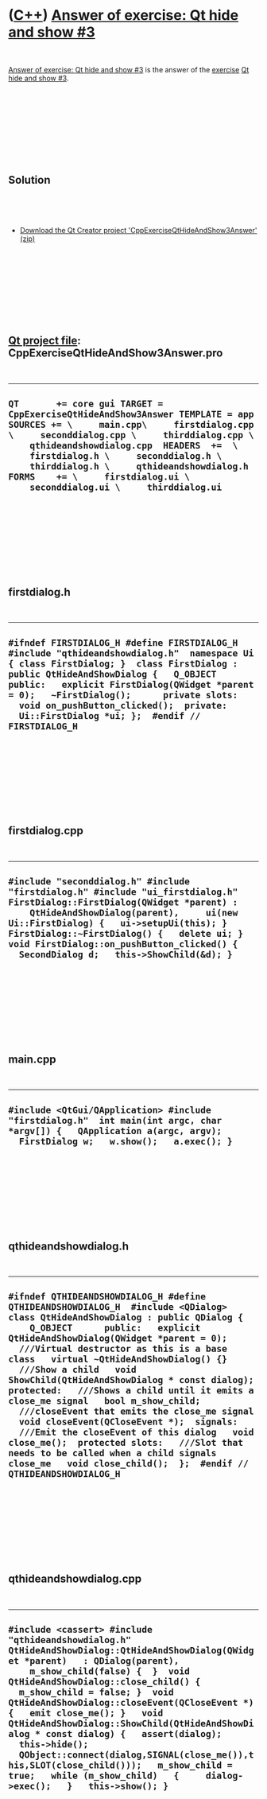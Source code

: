 



 

 

 

 

 

([C++](Cpp.md)) [Answer of exercise: Qt hide and show \#3](CppExerciseQtHideAndShow3Answer.md)
================================================================================================

 

[Answer of exercise: Qt hide and show
\#3](CppExerciseQtHideAndShow3Answer.md) is the answer of the
[exercise](CppExercise.md) [Qt hide and show
\#3](CppExerciseQtHideAndShow3.md).

 

 

 

 

 

Solution
--------

 

 

-   [Download the Qt Creator project
    'CppExerciseQtHideAndShow3Answer' (zip)](CppExerciseQtHideAndShow3Answer.zip)

 

 

 

 

 

[Qt project file](CppQtProjectFile.md): CppExerciseQtHideAndShow3Answer.pro
----------------------------------------------------------------------------

 

  ------------------------------------------------------------------------------------------------------------------------------------------------------------------------------------------------------------------------------------------------------------------------------------------------------------------------------------------------------------------------------------------------
  ` QT       += core gui TARGET = CppExerciseQtHideAndShow3Answer TEMPLATE = app SOURCES += \     main.cpp\     firstdialog.cpp \     seconddialog.cpp \     thirddialog.cpp \     qthideandshowdialog.cpp  HEADERS  +=  \     firstdialog.h \     seconddialog.h \     thirddialog.h \     qthideandshowdialog.h  FORMS    += \     firstdialog.ui \     seconddialog.ui \     thirddialog.ui `
  ------------------------------------------------------------------------------------------------------------------------------------------------------------------------------------------------------------------------------------------------------------------------------------------------------------------------------------------------------------------------------------------------

 

 

 

 

 

firstdialog.h
-------------

 

  ----------------------------------------------------------------------------------------------------------------------------------------------------------------------------------------------------------------------------------------------------------------------------------------------------------------------------------------------------------------------------------
  ` #ifndef FIRSTDIALOG_H #define FIRSTDIALOG_H  #include "qthideandshowdialog.h"  namespace Ui { class FirstDialog; }  class FirstDialog : public QtHideAndShowDialog {   Q_OBJECT      public:   explicit FirstDialog(QWidget *parent = 0);   ~FirstDialog();      private slots:   void on_pushButton_clicked();  private:   Ui::FirstDialog *ui; };  #endif // FIRSTDIALOG_H `
  ----------------------------------------------------------------------------------------------------------------------------------------------------------------------------------------------------------------------------------------------------------------------------------------------------------------------------------------------------------------------------------

 

 

 

 

 

firstdialog.cpp
---------------

 

  -------------------------------------------------------------------------------------------------------------------------------------------------------------------------------------------------------------------------------------------------------------------------------------------------------------------------------------------------------------
  ` #include "seconddialog.h" #include "firstdialog.h" #include "ui_firstdialog.h"  FirstDialog::FirstDialog(QWidget *parent) :     QtHideAndShowDialog(parent),     ui(new Ui::FirstDialog) {   ui->setupUi(this); }  FirstDialog::~FirstDialog() {   delete ui; }  void FirstDialog::on_pushButton_clicked() {   SecondDialog d;   this->ShowChild(&d); } `
  -------------------------------------------------------------------------------------------------------------------------------------------------------------------------------------------------------------------------------------------------------------------------------------------------------------------------------------------------------------

 

 

 

 

 

main.cpp
--------

 

  -------------------------------------------------------------------------------------------------------------------------------------------------------------------------
  ` #include <QtGui/QApplication> #include "firstdialog.h"  int main(int argc, char *argv[]) {   QApplication a(argc, argv);   FirstDialog w;   w.show();   a.exec(); } `
  -------------------------------------------------------------------------------------------------------------------------------------------------------------------------

 

 

 

 

 

qthideandshowdialog.h
---------------------

 

  -------------------------------------------------------------------------------------------------------------------------------------------------------------------------------------------------------------------------------------------------------------------------------------------------------------------------------------------------------------------------------------------------------------------------------------------------------------------------------------------------------------------------------------------------------------------------------------------------------------------------------------------------------------------------------------------------------------------------------------------------------------------------
  ` #ifndef QTHIDEANDSHOWDIALOG_H #define QTHIDEANDSHOWDIALOG_H  #include <QDialog>  class QtHideAndShowDialog : public QDialog {     Q_OBJECT      public:   explicit QtHideAndShowDialog(QWidget *parent = 0);    ///Virtual destructor as this is a base class   virtual ~QtHideAndShowDialog() {}    ///Show a child   void ShowChild(QtHideAndShowDialog * const dialog);  protected:   ///Shows a child until it emits a close_me signal   bool m_show_child;    ///closeEvent that emits the close_me signal   void closeEvent(QCloseEvent *);  signals:   ///Emit the closeEvent of this dialog   void close_me();  protected slots:   ///Slot that needs to be called when a child signals close_me   void close_child();  };  #endif // QTHIDEANDSHOWDIALOG_H `
  -------------------------------------------------------------------------------------------------------------------------------------------------------------------------------------------------------------------------------------------------------------------------------------------------------------------------------------------------------------------------------------------------------------------------------------------------------------------------------------------------------------------------------------------------------------------------------------------------------------------------------------------------------------------------------------------------------------------------------------------------------------------------

 

 

 

 

 

qthideandshowdialog.cpp
-----------------------

 

  ---------------------------------------------------------------------------------------------------------------------------------------------------------------------------------------------------------------------------------------------------------------------------------------------------------------------------------------------------------------------------------------------------------------------------------------------------------------------------------------------------------------------------------------------------------------------------------------------------------
  ` #include <cassert> #include "qthideandshowdialog.h"  QtHideAndShowDialog::QtHideAndShowDialog(QWidget *parent)   : QDialog(parent),     m_show_child(false) {  }  void QtHideAndShowDialog::close_child() {   m_show_child = false; }  void QtHideAndShowDialog::closeEvent(QCloseEvent *) {   emit close_me(); }   void QtHideAndShowDialog::ShowChild(QtHideAndShowDialog * const dialog) {   assert(dialog);   this->hide();   QObject::connect(dialog,SIGNAL(close_me()),this,SLOT(close_child()));   m_show_child = true;   while (m_show_child)   {     dialog->exec();   }   this->show(); } `
  ---------------------------------------------------------------------------------------------------------------------------------------------------------------------------------------------------------------------------------------------------------------------------------------------------------------------------------------------------------------------------------------------------------------------------------------------------------------------------------------------------------------------------------------------------------------------------------------------------------

 

 

 

 

 

seconddialog.h
--------------

 

  ----------------------------------------------------------------------------------------------------------------------------------------------------------------------------------------------------------------------------------------------------------------------------------------------------------------------------------------------------------------------------------------------------------------------------------------------
  ` #ifndef SECONDDIALOG_H #define SECONDDIALOG_H  #include "qthideandshowdialog.h"  namespace Ui { class SecondDialog; }  class SecondDialog : public QtHideAndShowDialog {     Q_OBJECT      public:   explicit SecondDialog(QWidget *parent = 0);   ~SecondDialog();      private slots:   void on_button_goto_third_clicked();    void on_button_back_to_first_clicked();  private:   Ui::SecondDialog *ui; };  #endif // SECONDDIALOG_H `
  ----------------------------------------------------------------------------------------------------------------------------------------------------------------------------------------------------------------------------------------------------------------------------------------------------------------------------------------------------------------------------------------------------------------------------------------------

 

 

 

 

 

seconddialog.cpp
----------------

 

  ----------------------------------------------------------------------------------------------------------------------------------------------------------------------------------------------------------------------------------------------------------------------------------------------------------------------------------------------------------------------------------------------------------------------------------------------------------------------------------------------------------------------------------
  ` #include <cassert> #include "seconddialog.h" #include "ui_seconddialog.h" #include "thirddialog.h"  SecondDialog::SecondDialog(QWidget *parent) :     QtHideAndShowDialog(parent),     ui(new Ui::SecondDialog) {   ui->setupUi(this); }  SecondDialog::~SecondDialog() {   delete ui; }  void SecondDialog::on_button_back_to_first_clicked() {   close(); }  void SecondDialog::on_button_goto_third_clicked() {   ThirdDialog d;   this->ShowChild(&d);   if (d.m_back_to_which_dialog == 1)   {     this->close();   } } `
  ----------------------------------------------------------------------------------------------------------------------------------------------------------------------------------------------------------------------------------------------------------------------------------------------------------------------------------------------------------------------------------------------------------------------------------------------------------------------------------------------------------------------------------

 

 

 

 

 

thirddialog.h
-------------

 

  ----------------------------------------------------------------------------------------------------------------------------------------------------------------------------------------------------------------------------------------------------------------------------------------------------------------------------------------------------------------------------------------------------------------------------------------------------------------------------------
  ` #ifndef THIRDDIALOG_H #define THIRDDIALOG_H  #include "qthideandshowdialog.h"  namespace Ui { class ThirdDialog; }  class ThirdDialog : public QtHideAndShowDialog {     Q_OBJECT       public:     explicit ThirdDialog(QWidget *parent = 0);     ~ThirdDialog();      int m_back_to_which_dialog;  private slots:     void on_button_back_to_first_clicked();      void on_button_back_to_second_clicked();  private:     Ui::ThirdDialog *ui; };  #endif // THIRDDIALOG_H `
  ----------------------------------------------------------------------------------------------------------------------------------------------------------------------------------------------------------------------------------------------------------------------------------------------------------------------------------------------------------------------------------------------------------------------------------------------------------------------------------

 

 

 

 

 

thirddialog.cpp
---------------

 

  ----------------------------------------------------------------------------------------------------------------------------------------------------------------------------------------------------------------------------------------------------------------------------------------------------------------------------------------------------------------------------------------------------------------------------------------------------------------------------------------------------------------------------------------------------
  ` #include "thirddialog.h" #include "ui_thirddialog.h"  ThirdDialog::ThirdDialog(QWidget *parent) :     QtHideAndShowDialog(parent),     m_back_to_which_dialog(2), //When user closes the dialog, go back to the previous/second dialog     ui(new Ui::ThirdDialog) {   ui->setupUi(this); }  ThirdDialog::~ThirdDialog() {   delete ui; }  void ThirdDialog::on_button_back_to_first_clicked() {   m_back_to_which_dialog = 1;   close(); }  void ThirdDialog::on_button_back_to_second_clicked() {   m_back_to_which_dialog = 2;   close(); } `
  ----------------------------------------------------------------------------------------------------------------------------------------------------------------------------------------------------------------------------------------------------------------------------------------------------------------------------------------------------------------------------------------------------------------------------------------------------------------------------------------------------------------------------------------------------

 

 

 

 

 





 




This page has been created by the [tool](Tools.md)
[CodeToHtml](ToolCodeToHtml.md)
